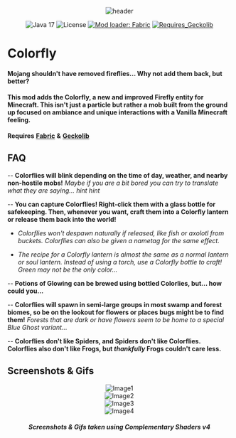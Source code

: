 <div align="center">

![header](https://i.imgur.com/rg1auOp.png)

![Java 17](https://img.shields.io/badge/Language-Java%2017-9B599A.svg?style=plastic)
![License](https://img.shields.io/github/license/Doraadams/Colorfly?style=plastic)
[![Mod loader: Fabric](https://img.shields.io/badge/modloader-Fabric-1976d2?style=plastic)](https://fabricmc.net) [![Requires_Geckolib](https://img.shields.io/badge/Requires-Geckolib-brightgreen?style=plastic)](https://github.com/bernie-g/geckolib)
</div>

# Colorfly
#### Mojang shouldn't have removed fireflies... Why not add them back, but better?
#### This mod adds the Colorfly, a new and improved Firefly entity for Minecraft. This isn't just a particle but rather a mob built from the ground up focused on ambiance and unique interactions with a Vanilla Minecraft feeling.

**Requires** [**Fabric**](https://fabricmc.net) **&** [**Geckolib**](https://www.curseforge.com/minecraft/mc-mods/geckolib)

## FAQ

-- **Colorflies will blink depending on the time of day, weather, and nearby non-hostile mobs!** *Maybe if you are a bit bored you can try to translate what they are saying... hint hint*

-- **You can capture Colorflies! Right-click them with a glass bottle for safekeeping. Then, whenever you want, craft them into a Colorfly lantern or release them back into the world!**

- *Colorflies won't despawn naturally if released, like fish or axolotl from buckets. Colorflies can also be given a nametag for the same effect.*

- *The recipe for a Colorfly lantern is almost the same as a normal lantern or soul lantern. Instead of using a torch, use a Colorfly bottle to craft! Green may not be the only color...*


-- **Potions of Glowing can be brewed using bottled Colorlies, but... how could you...**


-- **Colorflies will spawn in semi-large groups in most swamp and forest biomes, so be on the lookout for flowers or places bugs might be to find them!** *Forests that are dark or have flowers seem to be home to a special Blue Ghost variant...*


-- **Colorflies don't like Spiders, and Spiders don't like Colorflies. Colorflies also don't like Frogs, but *thankfully* Frogs couldn't care less.**

## Screenshots & Gifs
<div align="center">

![Image1](https://i.imgur.com/4l5rYH6.gif)\
![Image2](https://i.imgur.com/JDPSFDg.png)\
![Image3](https://i.imgur.com/EaWEs3G.png)\
![Image4](https://i.imgur.com/UfObDiS.png)
#### *Screenshots & Gifs taken using Complementary Shaders v4*
</div>
